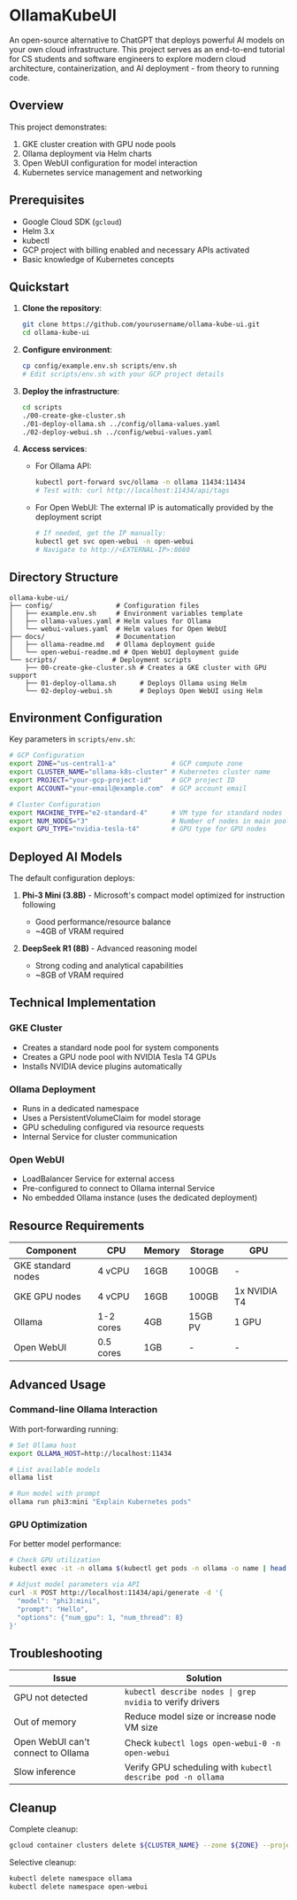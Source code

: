 # OllamaKubeUI

An open-source alternative to ChatGPT that deploys powerful AI models on your own cloud infrastructure. This project serves as an end-to-end tutorial for CS students and software engineers to explore modern cloud architecture, containerization, and AI deployment - from theory to running code.

## Overview

This project demonstrates:

1. GKE cluster creation with GPU node pools
2. Ollama deployment via Helm charts
3. Open WebUI configuration for model interaction
4. Kubernetes service management and networking

## Prerequisites

- Google Cloud SDK (`gcloud`)
- Helm 3.x
- kubectl
- GCP project with billing enabled and necessary APIs activated
- Basic knowledge of Kubernetes concepts

## Quickstart

1. **Clone the repository**:
   ```bash
   git clone https://github.com/yourusername/ollama-kube-ui.git
   cd ollama-kube-ui
   ```

2. **Configure environment**:
   ```bash
   cp config/example.env.sh scripts/env.sh
   # Edit scripts/env.sh with your GCP project details
   ```

3. **Deploy the infrastructure**:
   ```bash
   cd scripts
   ./00-create-gke-cluster.sh
   ./01-deploy-ollama.sh ../config/ollama-values.yaml
   ./02-deploy-webui.sh ../config/webui-values.yaml
   ```

4. **Access services**:
   - For Ollama API: 
     ```bash
     kubectl port-forward svc/ollama -n ollama 11434:11434
     # Test with: curl http://localhost:11434/api/tags
     ```
   - For Open WebUI: The external IP is automatically provided by the deployment script
     ```bash
     # If needed, get the IP manually:
     kubectl get svc open-webui -n open-webui
     # Navigate to http://<EXTERNAL-IP>:8080
     ```

## Directory Structure

```
ollama-kube-ui/
├── config/                # Configuration files
│   ├── example.env.sh     # Environment variables template
│   ├── ollama-values.yaml # Helm values for Ollama
│   └── webui-values.yaml  # Helm values for Open WebUI
├── docs/                  # Documentation
│   ├── ollama-readme.md   # Ollama deployment guide
│   └── open-webui-readme.md # Open WebUI deployment guide
└── scripts/              # Deployment scripts
    ├── 00-create-gke-cluster.sh # Creates a GKE cluster with GPU support
    ├── 01-deploy-ollama.sh      # Deploys Ollama using Helm
    └── 02-deploy-webui.sh       # Deploys Open WebUI using Helm
```

## Environment Configuration

Key parameters in `scripts/env.sh`:

```bash
# GCP Configuration
export ZONE="us-central1-a"              # GCP compute zone
export CLUSTER_NAME="ollama-k8s-cluster" # Kubernetes cluster name
export PROJECT="your-gcp-project-id"     # GCP project ID
export ACCOUNT="your-email@example.com"  # GCP account email

# Cluster Configuration
export MACHINE_TYPE="e2-standard-4"      # VM type for standard nodes
export NUM_NODES="3"                     # Number of nodes in main pool
export GPU_TYPE="nvidia-tesla-t4"        # GPU type for GPU nodes
```

## Deployed AI Models

The default configuration deploys:

1. **Phi-3 Mini (3.8B)** - Microsoft's compact model optimized for instruction following
   - Good performance/resource balance
   - ~4GB of VRAM required

2. **DeepSeek R1 (8B)** - Advanced reasoning model
   - Strong coding and analytical capabilities
   - ~8GB of VRAM required

## Technical Implementation

### GKE Cluster
- Creates a standard node pool for system components
- Creates a GPU node pool with NVIDIA Tesla T4 GPUs
- Installs NVIDIA device plugins automatically

### Ollama Deployment
- Runs in a dedicated namespace
- Uses a PersistentVolumeClaim for model storage
- GPU scheduling configured via resource requests
- Internal Service for cluster communication

### Open WebUI
- LoadBalancer Service for external access
- Pre-configured to connect to Ollama internal Service
- No embedded Ollama instance (uses the dedicated deployment)

## Resource Requirements

| Component | CPU | Memory | Storage | GPU |
|-----------|-----|--------|---------|-----|
| GKE standard nodes | 4 vCPU | 16GB | 100GB | - |
| GKE GPU nodes | 4 vCPU | 16GB | 100GB | 1x NVIDIA T4 |
| Ollama | 1-2 cores | 4GB | 15GB PV | 1 GPU |
| Open WebUI | 0.5 cores | 1GB | - | - |

## Advanced Usage

### Command-line Ollama Interaction

With port-forwarding running:

```bash
# Set Ollama host
export OLLAMA_HOST=http://localhost:11434

# List available models
ollama list

# Run model with prompt
ollama run phi3:mini "Explain Kubernetes pods"
```

### GPU Optimization

For better model performance:

```bash
# Check GPU utilization
kubectl exec -it -n ollama $(kubectl get pods -n ollama -o name | head -n 1) -- nvidia-smi

# Adjust model parameters via API
curl -X POST http://localhost:11434/api/generate -d '{
  "model": "phi3:mini", 
  "prompt": "Hello", 
  "options": {"num_gpu": 1, "num_thread": 8}
}'
```

## Troubleshooting

| Issue | Solution |
|-------|----------|
| GPU not detected | `kubectl describe nodes \| grep nvidia` to verify drivers |
| Out of memory | Reduce model size or increase node VM size |
| Open WebUI can't connect to Ollama | Check `kubectl logs open-webui-0 -n open-webui` |
| Slow inference | Verify GPU scheduling with `kubectl describe pod -n ollama` |

## Cleanup

Complete cleanup:
```bash
gcloud container clusters delete ${CLUSTER_NAME} --zone ${ZONE} --project ${PROJECT}
```

Selective cleanup:
```bash
kubectl delete namespace ollama
kubectl delete namespace open-webui
```

